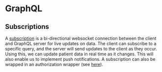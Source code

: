 # GraphQL

## Subscriptions

A [subscription](https://dgraph.io/docs/graphql/subscriptions/) is a bi-directional websocket connection between the client and GraphQL server for live updates on data. The client can subscribe to a specific query, and the server will send updates to the client as they occur. Using this, we can update patient data in real time as it changes. This will also enable us to implement push notifications. A subscription can also be wrapped in an authorization wrapper (see [here](../graphql.md)).
